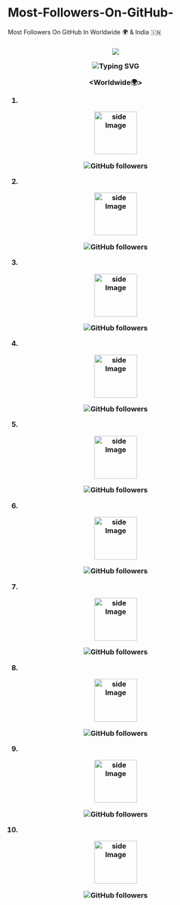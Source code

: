 # Most-Followers-On-GitHub-
Most Followers On GitHub In Worldwide 🌍 &amp; India 🇮🇳


<h3 align="center">

![](https://capsule-render.vercel.app/api?type=waving&color=gradient&height=150&section=header)

<p align="center">
  <div align="center">
    <img
        src="https://readme-typing-svg.herokuapp.com?font=GlossAndBloom&size=30&duration=4997&color=993300&background=FF673200&center=true&vCenter=true&lines=MOST+FOLLOWERS+;ON+GITHUB+;"
            alt="Typing SVG"
        />
    </a>
</p>
</div>

<Worldwide🌍>


1.

<img src="https://avatars.githubusercontent.com/u/1024025?v=4" alt="side Image" align="center" width="100" height="auto" />

![GitHub followers](https://img.shields.io/github/followers/torvalds?style=flat&label=FOLLOWERS)

2.

<img src="https://avatars.githubusercontent.com/u/499550?v=4" alt="side Image" align="center" width="100" height="auto" />

![GitHub followers](https://img.shields.io/github/followers/yyx990803?style=flat&label=FOLLOWERS)

3.

<img src="https://avatars.githubusercontent.com/u/810438?v=4" alt="side Image" align="center" width="100" height="auto" />

![GitHub followers](https://img.shields.io/github/followers/dan?style=flat&label=FOLLOWERS)

4.

<img src="https://avatars.githubusercontent.com/u/905434?v=4" alt="side Image" align="center" width="100" height="auto" />

![GitHub followers](https://img.shields.io/github/followers/ruanyf?style=flat&label=FOLLOWERS)

5.

<img src="https://avatars.githubusercontent.com/u/1024025?v=4" alt="side Image" align="center" width="100" height="auto" />

![GitHub followers](https://img.shields.io/github/followers/torvalds?style=flat&label=FOLLOWERS)

6.

<img src="https://avatars.githubusercontent.com/u/1024025?v=4" alt="side Image" align="center" width="100" height="auto" />

![GitHub followers](https://img.shields.io/github/followers/torvalds?style=flat&label=FOLLOWERS)

7.

<img src="https://avatars.githubusercontent.com/u/1024025?v=4" alt="side Image" align="center" width="100" height="auto" />

![GitHub followers](https://img.shields.io/github/followers/torvalds?style=flat&label=FOLLOWERS)

8.

<img src="https://avatars.githubusercontent.com/u/1024025?v=4" alt="side Image" align="center" width="100" height="auto" />

![GitHub followers](https://img.shields.io/github/followers/torvalds?style=flat&label=FOLLOWERS)

9.

<img src="https://avatars.githubusercontent.com/u/1024025?v=4" alt="side Image" align="center" width="100" height="auto" />

![GitHub followers](https://img.shields.io/github/followers/torvalds?style=flat&label=FOLLOWERS)

10.

<img src="https://avatars.githubusercontent.com/u/1024025?v=4" alt="side Image" align="center" width="100" height="auto" />

![GitHub followers](https://img.shields.io/github/followers/torvalds?style=flat&label=FOLLOWERS)

